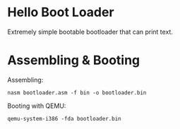 # Hello Boot Loader
Extremely simple bootable bootloader that can print text. 

# Assembling & Booting
Assembling: 
```shell
nasm bootloader.asm -f bin -o bootloader.bin
```
Booting with QEMU:
```shell
qemu-system-i386 -fda bootloader.bin
```